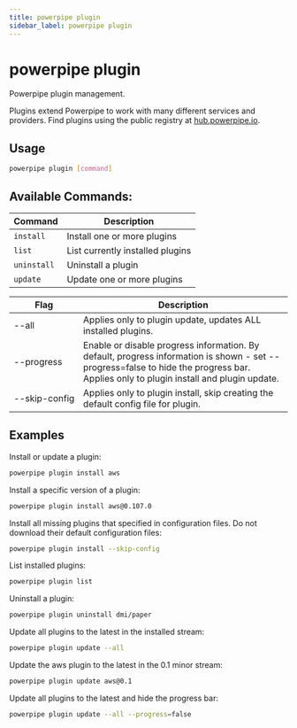 ```yaml
---
title: powerpipe plugin
sidebar_label: powerpipe plugin
---
```


# powerpipe plugin
Powerpipe plugin management.

Plugins extend Powerpipe to work with many different services and providers. Find plugins using the public registry at [hub.powerpipe.io](https://hub.powerpipe.io).


## Usage
```bash
powerpipe plugin [command]
```

## Available Commands:

| Command | Description
|-|-
| `install`     | Install one or more plugins
| `list`        | List currently installed plugins
| `uninstall`   | Uninstall a plugin
| `update `     | Update one or more plugins

<table>
  <thead>
    <tr>
      <th nowrap="true">Flag</th>
      <th>Description</th>
    </tr>
  </thead>
  <tbody>
    <tr>
      <td nowrap="true"><inlineCode>--all</inlineCode></td>
      <td>Applies only to <inlineCode>plugin update</inlineCode>, updates ALL installed plugins.</td>
    </tr>
    <tr>
      <td nowrap="true"><inlineCode>--progress</inlineCode></td>
      <td>Enable or disable progress information. By default, progress information is shown - set <inlineCode>--progress=false</inlineCode> to hide the progress bar. Applies only to <inlineCode>plugin install</inlineCode> and <inlineCode>plugin update</inlineCode>.</td>
    </tr>
      <tr>
      <td nowrap="true"><inlineCode>--skip-config </inlineCode></td>
      <td>Applies only to <inlineCode>plugin install</inlineCode>,  skip creating the default config file for plugin.</td>
    </tr>
  </tbody>
</table>

## Examples

Install or update a plugin:
```bash
powerpipe plugin install aws
```

Install a specific version of a plugin:
```bash
powerpipe plugin install aws@0.107.0
```

Install all missing plugins that specified in configuration files. Do not download their default configuration files:

```bash
powerpipe plugin install --skip-config
```

List installed plugins:
```bash
powerpipe plugin list
```

Uninstall a plugin:
```bash
powerpipe plugin uninstall dmi/paper
```

Update all plugins to the latest in the installed stream:
```bash
powerpipe plugin update --all
```

Update the aws plugin to the latest in the 0.1 minor stream:
```bash
powerpipe plugin update aws@0.1
```

Update all plugins to the latest and hide the progress bar:
```bash
powerpipe plugin update --all --progress=false
```
